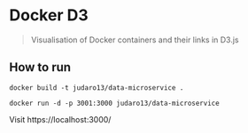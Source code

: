 # Docker D3

> Visualisation of Docker containers and their links in D3.js

## How to run

```
docker build -t judaro13/data-microservice .

docker run -d -p 3001:3000 judaro13/data-microservice
```

Visit https://localhost:3000/
